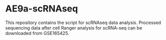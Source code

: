 # AE9a-scRNAseq
This repository contains the script for scRNAseq data analysis.
Processed sequencing data after cell Ranger analysis for scRNA-seq can be downloaded from GSE165425.

